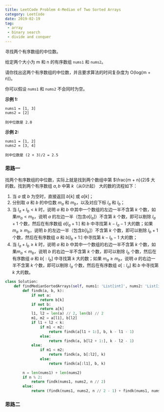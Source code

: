 ```yaml
---
title: LeetCode Problem 4-Median of Two Sorted Arrays
category: LeetCode
date: 2019-02-19
tag:
 - array
 - binary search
 - divide and conquer
---
```


寻找两个有序数组的中位数。

给定两个大小为 m 和 n 的有序数组 `nums1` 和 `nums2`。

请你找出这两个有序数组的中位数，并且要求算法的时间复杂度为 O(log(m + n))。

你可以假设 `nums1` 和 `nums2` 不会同时为空。

**示例 1:**

```
nums1 = [1, 3]
nums2 = [2]

则中位数是 2.0
```

**示例 2:**

```
nums1 = [1, 2]
nums2 = [3, 4]

则中位数是 (2 + 3)/2 = 2.5
```

### 思路一

找两个有序数组的中位数，实际上就是找到两个数组中第 $\frac{m + n}{2}$ 大的数。找到两个有序数组 $a, b$ 中第 $k$（从0计起） 大的数的流程如下：

1. 当 $a$ 或 $b$ 为空时，直接返回 $b[k]$ 或 $a[k]$；
2. 分别取 $a$ 和 $b$ 的中位数 $m_a$ 和 $m_b$，以及对应下标 $l_a$ 和 $l_b$；
3. 当 $l_a + l_b < k$ 时，说明 $a$ 和 $b$ 中其中一个数组的左边一半不含第 $k$ 个数，如果$m_a < m_b$，说明 $a$ 的左边一半（包含$a[l_a]$）不含第 $k$ 个数，即可以剔除 $l_a + 1$ 个数，然后在有序数组 $a[l_a+1:]$ 和 $b$ 中寻找第 $k-l_a-1$ 大的数；如果 $m_a \ge m_b$，说明 $b$ 的左边一半（包含$b[l_b]$）不含第 $k$ 个数，即可以剔除 $l_b + 1$ 个数，然后在有序数组 $a$ 和 $b[l_b+1:]$ 中寻找第 $k-l_b-1$ 大的数；
4. 当 $l_a + l_b \ge k$ 时，说明 $a$ 和 $b$ 中其中一个数组的右边一半不含第 $k$ 个数，如果$m_a < m_b$，说明 $b$ 的右边一半不含第 $k$ 个数，即可以剔除 $l_b$ 个数，然后在有序数组 $a$ 和 $b[:l_b]$ 中寻找第 $k$ 大的数；如果 $m_a \ge m_b$，说明 $a$ 的右边一半不含第 $k$ 个数，即可以剔除 $l_a$ 个数，然后在有序数组 $a[:l_a]$ 和 $b$ 中寻找第 $k$ 大的数。

```python
class Solution:
    def findMedianSortedArrays(self, nums1: 'List[int]', nums2: 'List[int]') -> 'float':
        def findk(a, b, k):
            if not a:
                return b[k]
            if not b:
                return a[k]
            l1, l2 = len(a) // 2, len(b) // 2
            m1, m2 = a[l1], b[l2]
            if l1 + l2 < k:
                if m1 < m2:
                    return findk(a[l1 + 1:], b, k - l1 - 1)
                else:
                    return findk(a, b[l2 + 1:], k - l2 - 1)
            else:
                if m1 < m2:
                    return findk(a, b[:l2], k)
                else:
                    return findk(a[:l1], b, k)
        
        n = len(nums1) + len(nums2)
        if n % 2:
            return findk(nums1, nums2, n // 2)
        else:
            return (findk(nums1, nums2, n // 2 - 1) + findk(nums1, nums2, n // 2)) / 2
```

### 思路二

